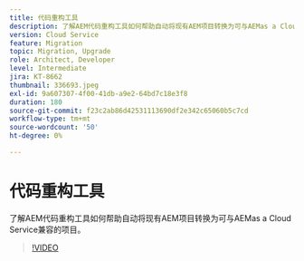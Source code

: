 ```yaml
---
title: 代码重构工具
description: 了解AEM代码重构工具如何帮助自动将现有AEM项目转换为可与AEMas a Cloud Service兼容的项目。
version: Cloud Service
feature: Migration
topic: Migration, Upgrade
role: Architect, Developer
level: Intermediate
jira: KT-8662
thumbnail: 336693.jpeg
exl-id: 9a607307-4f00-41db-a9e2-64bd7c18e3f8
duration: 180
source-git-commit: f23c2ab86d42531113690df2e342c65060b5c7cd
workflow-type: tm+mt
source-wordcount: '50'
ht-degree: 0%

---
```


# 代码重构工具

了解AEM代码重构工具如何帮助自动将现有AEM项目转换为可与AEMas a Cloud Service兼容的项目。

>[!VIDEO](https://video.tv.adobe.com/v/336693?quality=12&learn=on)

